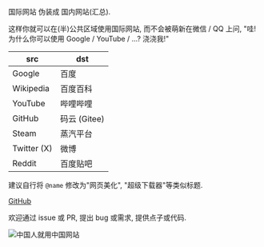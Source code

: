 国际网站 伪装成 国内网站(汇总).

这样你就可以在(半)公共区域使用国际网站, 而不会被萌新在微信 / QQ 上问, "哇! 为什么你可以使用 Google / YouTube / ...? 浇浇我!"

| src | dst |
| --- | --- |
| Google | 百度 |
| Wikipedia | 百度百科 |
| YouTube | 哔哩哔哩 |
| GitHub | 码云 (Gitee) |
| Steam | 蒸汽平台 |
| Twitter (X) | 微博 |
| Reddit | 百度贴吧 |

建议自行将 `@name` 修改为"网页美化", "超级下载器"等类似标题.

[GitHub](https://github.com/userElaina/this-is-the-China-website)

欢迎通过 issue 或 PR, 提出 bug 或需求, 提供点子或代码.

![中国人就用中国网站](https://raw.githubusercontent.com/userElaina/this-is-the-China-website/main/jing.png)
